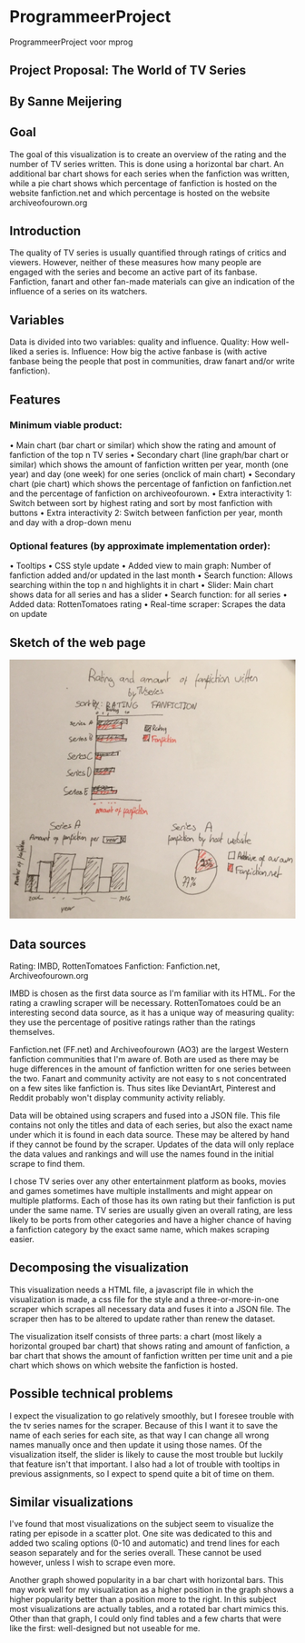 # ProgrammeerProject
ProgrammeerProject voor mprog

## Project Proposal: The World of TV Series
## By Sanne Meijering

## Goal
The goal of this visualization is to create an overview of the rating and the number of  TV series written. This is done using a horizontal bar chart. An additional bar chart shows for each series when the fanfiction was written, while a pie chart shows which percentage of fanfiction is hosted on the website fanfiction.net and which percentage is hosted on the website archiveofourown.org

## Introduction
The quality of TV series is usually quantified through ratings of critics and viewers. However, neither of these measures how many people are engaged with the series and become an active part of its fanbase. Fanfiction, fanart and other fan-made materials can give an indication of the influence of a series on its watchers.

## Variables
Data is divided into two variables: quality and influence.
Quality: How well-liked a series is.
Influence: How big the active fanbase is (with active fanbase being the people that post in communities, draw fanart and/or write fanfiction).

## Features
### Minimum viable product:
•	Main chart (bar chart or similar) which show the rating and amount of fanfiction of the top n TV series
•	Secondary chart (line graph/bar chart or similar) which shows the amount of fanfiction written per year, month (one year) and day (one week) for one series (onclick of main chart)
•	Secondary chart (pie chart) which shows the percentage of fanfiction on fanfiction.net and the percentage of fanfiction on archiveofourown.
•	Extra interactivity 1: Switch between sort by highest rating and sort by most fanfiction with buttons
•	Extra interactivity 2: Switch between fanfiction per year, month and day with a drop-down menu

### Optional features (by approximate implementation order):
•	Tooltips
•	CSS style update
•	Added view to main graph: Number of fanfiction added and/or updated in the last month
•	Search function: Allows searching within the top n and highlights it in chart
•	Slider: Main chart shows data for all series and has a slider
•	Search function: for all series
•	Added data: RottenTomatoes rating
•	Real-time scraper: Scrapes the data on update

## Sketch of the web page
![](doc/sketch.jpg)

## Data sources
Rating: IMBD, RottenTomatoes
Fanfiction: Fanfiction.net, Archiveofourown.org

IMBD is chosen as the first data source as I'm familiar with its HTML. For the rating a crawling scraper will be necessary. RottenTomatoes could be an interesting second data source, as it has a unique way of measuring quality: they use the percentage of positive ratings rather than the ratings themselves.

Fanfiction.net (FF.net) and Archiveofourown (AO3) are the largest Western fanfiction communities that I'm aware of. Both are used as there may be huge differences in the amount of fanfiction written for one series between the two.
Fanart and community activity are not easy to s not concentrated on a few sites like fanfiction is. Thus sites like DeviantArt, Pinterest and Reddit probably won't display community activity reliably.

Data will be obtained using scrapers and fused into a JSON file. This file contains not only the titles and data of each series, but also the exact name under which it is found in each data source. These may be altered by hand if they cannot be found by the scraper. Updates of the data will only replace the data values and rankings and will use the names found in the initial scrape to find them.

I chose TV series over any other entertainment platform as books, movies and games sometimes have multiple installments and might appear on multiple platforms. Each of those has its own rating but their fanfiction is put under the same name. TV series are usually given an overall rating, are less likely to be ports from other categories and have a higher chance of having a fanfiction category by the exact same name, which makes scraping easier.

## Decomposing the visualization
This visualization needs a HTML file, a javascript file in which the visualization is made, a css file for the style and a three-or-more-in-one scraper which scrapes all necessary data and fuses it into a JSON file. The scraper then has to be altered to update rather than renew the dataset.

The visualization itself consists of three parts: a chart (most likely a horizontal grouped bar chart) that shows rating and amount of fanfiction, a bar chart that shows the amount of fanfiction written per time unit and a pie chart which shows on which website the fanfiction is hosted.

## Possible technical problems
I expect the visualization to go relatively smoothly, but I foresee trouble with the tv series names for the scraper. Because of this I want it to save the name of each series for each site, as that way I can change all wrong names manually once and then update it using those names. Of the visualization itself, the slider is likely to cause the most trouble but luckily that feature isn't that important. I also had a lot of trouble with tooltips in previous assignments, so I expect to spend quite a bit of time on them.

## Similar visualizations
I've found that most visualizations on the subject seem to visualize the rating per episode in a scatter plot. One site was dedicated to this and added two scaling options (0-10 and automatic) and trend lines for each season separately and for the series overall. These cannot be used however, unless I wish to scrape even more.

Another graph showed popularity in a bar chart with horizontal bars. This may work well for my visualization as a higher position in the graph shows a higher popularity better than a position more to the right. In this subject most visualizations are actually tables, and a rotated bar chart mimics this. Other than that graph, I could only find tables and a few charts that were like the first: well-designed but not useable for me.
